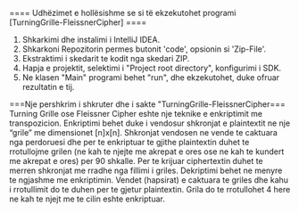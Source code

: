 ==== Udhëzimet e hollësishme se si të ekzekutohet programi [TurningGrille-FleissnerCipher] ====

1. Shkarkimi dhe instalimi i IntelliJ IDEA.
2. Shkarkoni Repozitorin permes butonit 'code', opsionin si 'Zip-File'.
3. Ekstraktimi i skedarit te kodit nga skedari ZIP.
5. Hapja e projektit, selektimi i "Project root directory", konfigurimi i SDK.  
6. Ne klasen "Main" programi behet "run", dhe ekzekutohet, duke ofruar rezultatin e tij.
   
===Nje pershkrim i shkruter dhe i sakte "TurningGrille-FleissnerCipher===
Turning Grille ose Fleissner Cipher eshte nje teknike e enkriptimit me transpozicion. Enkriptimi behet duke i vendosur shkronjat e plaintextit ne nje “grile” me dimensionet [n]x[n]. Shkronjat vendosen ne vende te
caktuara nga perdoruesi dhe per te enkriptuar te gjithe plaintextin duhet te rrotullojme grilen (ne kah te njejte me akrepat e ores ose ne kah te kundert me akrepat e ores) per 90 shkalle. Per te krijuar
ciphertextin duhet te merren shkronjat me rradhe nga fillimi i griles.
Dekriptimi behet ne menyre te ngjashme me enkriptimin. Vendet (hapsirat) e caktuara te griles dhe
kahu i rrotullimit do te duhen per te gjetur plaintextin. Grila do te rrotullohet 4 here ne kah te njejt me te cilin eshte enkriptuar.
